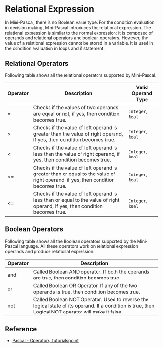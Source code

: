 # Relational Expression
In Mini-Pascal, there is no Boolean value type. For the condition evaluation in decision making, Mini-Pascal introduces the relational expression. The relational expression is similar to the normal expression; it is composed of operands and relational operators and boolean operators. However, the value of a relational expression cannot be stored in a variable. It is used in the condition evaluation in loops and if statement.

## Relational Operators
Following table shows all the relational operators supported by Mini-Pascal.

| Operator | Description | Valid Operand Type |
| -------- | ----------- | --------|
| = | Checks if the values of two operands are equal or not, if yes, then condition becomes true. | `Integer`, `Real` |
| > | Checks if the value of left operand is greater than the value of right operand, if yes, then condition becomes true. | `Integer`, `Real` |
| < | Checks if the value of left operand is less than the value of right operand, if yes, then condition becomes true. | `Integer`, `Real` |
| >= | Checks if the value of left operand is greater than or equal to the value of right operand, if yes, then condition becomes true. | `Integer`, `Real` |
| <= | Checks if the value of left operand is less than or equal to the value of right operand, if yes, then condition becomes true. | `Integer`, `Real` |

## Boolean Operators
Following table shows all the Boolean operators supported by the Mini-Pascal language. All these operators work on relational expression operands and produce relational expression.

| Operator | Description |
| -------- | ------------|
| and | Called Boolean AND operator. If both the operands are true, then condition becomes true. |
| or | Called Boolean OR Operator. If any of the two operands is true, then condition becomes true. |
| not | Called Boolean NOT Operator. Used to reverse the logical state of its operand. If a condition is true, then Logical NOT operator will make it false. |

## Reference
* [Pascal - Operators, tutorialspoint](https://www.tutorialspoint.com/pascal/pascal_operators.htm)

